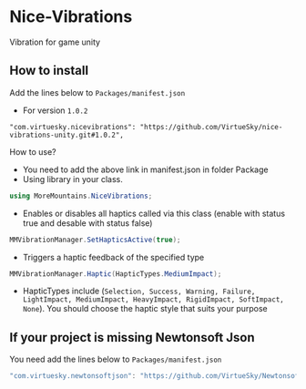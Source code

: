 # Nice-Vibrations
Vibration for game unity
## How to install
Add the lines below to ``Packages/manifest.json``
-   For version ``1.0.2``
```
"com.virtuesky.nicevibrations": "https://github.com/VirtueSky/nice-vibrations-unity.git#1.0.2",
```
How to use?
- You need to add the above link in manifest.json in folder Package
- Using library in your class.
```csharp
using MoreMountains.NiceVibrations;
```
- Enables or disables all haptics called via this class (enable with status true and desable with status false)
```csharp
MMVibrationManager.SetHapticsActive(true);
```
- Triggers a haptic feedback of the specified type
```csharp
MMVibrationManager.Haptic(HapticTypes.MediumImpact);
```
- HapticTypes include (``Selection, Success, Warning, Failure, LightImpact, MediumImpact, HeavyImpact, RigidImpact, SoftImpact, None``). You should choose the haptic style that suits your purpose

## If your project is missing Newtonsoft Json
You need add the lines below to ``Packages/manifest.json``
```csharp
"com.virtuesky.newtonsoftjson": "https://github.com/VirtueSky/Newtonsoft-Json.git#1.0.0",
```
